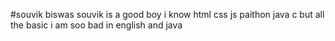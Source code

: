 #souvik biswas
souvik is a good boy
i know html css js paithon java c but all the basic i am soo bad in english and java 
